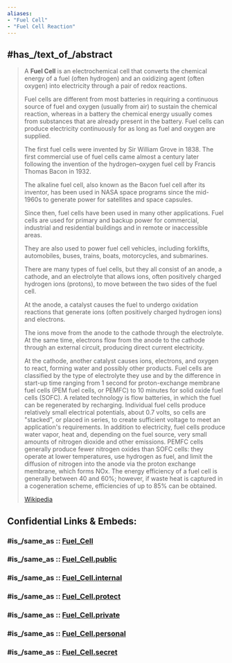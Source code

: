```yaml
---
aliases:
- "Fuel Cell"
- "Fuel Cell Reaction"
---
```


## #has_/text_of_/abstract 

> A **Fuel Cell** is an electrochemical cell that converts the chemical energy of a fuel (often hydrogen) 
> and an oxidizing agent (often oxygen) into electricity through a pair of redox reactions. 
> 
> Fuel cells are different from most batteries in requiring a continuous source of fuel and oxygen 
> (usually from air) to sustain the chemical reaction, 
> whereas in a battery the chemical energy usually comes 
> from substances that are already present in the battery. 
> Fuel cells can produce electricity continuously for as long as fuel and oxygen are supplied.
>
> The first fuel cells were invented by Sir William Grove in 1838. 
> The first commercial use of fuel cells came almost a century later 
> following the invention of the hydrogen–oxygen fuel cell by Francis Thomas Bacon in 1932. 
> 
> The alkaline fuel cell, also known as the Bacon fuel cell after its inventor, 
> has been used in NASA space programs since the mid-1960s 
> to generate power for satellites and space capsules. 
> 
> Since then, fuel cells have been used in many other applications. 
> Fuel cells are used for primary and backup power for commercial, industrial and residential buildings 
> and in remote or inaccessible areas. 
> 
> They are also used to power fuel cell vehicles, including 
> forklifts, automobiles, buses, trains, boats, motorcycles, and submarines.
>
> There are many types of fuel cells, but they all consist of an anode, a cathode, 
> and an electrolyte that allows ions, often positively charged hydrogen ions (protons), 
> to move between the two sides of the fuel cell. 
> 
> At the anode, a catalyst causes the fuel to undergo oxidation reactions 
> that generate ions (often positively charged hydrogen ions) and electrons. 
> 
> The ions move from the anode to the cathode through the electrolyte. 
> At the same time, electrons flow from the anode to the cathode through an external circuit, 
> producing direct current electricity. 
> 
> At the cathode, another catalyst causes ions, electrons, and oxygen to react, 
> forming water and possibly other products. Fuel cells are classified by the type of electrolyte they use and by the difference in start-up time ranging from 1 second for proton-exchange membrane fuel cells (PEM fuel cells, or PEMFC) to 10 minutes for solid oxide fuel cells (SOFC). A related technology is flow batteries, in which the fuel can be regenerated by recharging. Individual fuel cells produce relatively small electrical potentials, about 0.7 volts, so cells are "stacked", or placed in series, to create sufficient voltage to meet an application's requirements. In addition to electricity, fuel cells produce water vapor, heat and, depending on the fuel source, very small amounts of nitrogen dioxide and other emissions. PEMFC cells generally produce fewer nitrogen oxides than SOFC cells: they operate at lower temperatures, use hydrogen as fuel, and limit the diffusion of nitrogen into the anode via the proton exchange membrane, which forms NOx. The energy efficiency of a fuel cell is generally between 40 and 60%; however, if waste heat is captured in a cogeneration scheme, efficiencies of up to 85% can be obtained.
>
> [Wikipedia](https://en.wikipedia.org/wiki/Fuel%20cell) 


## Confidential Links & Embeds: 

### #is_/same_as :: [Fuel_Cell](/_Standards/Chemistry/Chemical_Element/Group-01-Alkali/Hydrogen/Fuel_Cell.md) 

### #is_/same_as :: [Fuel_Cell.public](/_public/Chemistry/Chemical_Element/Group-01-Alkali/Hydrogen/Fuel_Cell.public.md) 

### #is_/same_as :: [Fuel_Cell.internal](/_internal/Chemistry/Chemical_Element/Group-01-Alkali/Hydrogen/Fuel_Cell.internal.md) 

### #is_/same_as :: [Fuel_Cell.protect](/_protect/Chemistry/Chemical_Element/Group-01-Alkali/Hydrogen/Fuel_Cell.protect.md) 

### #is_/same_as :: [Fuel_Cell.private](/_private/Chemistry/Chemical_Element/Group-01-Alkali/Hydrogen/Fuel_Cell.private.md) 

### #is_/same_as :: [Fuel_Cell.personal](/_personal/Chemistry/Chemical_Element/Group-01-Alkali/Hydrogen/Fuel_Cell.personal.md) 

### #is_/same_as :: [Fuel_Cell.secret](/_secret/Chemistry/Chemical_Element/Group-01-Alkali/Hydrogen/Fuel_Cell.secret.md)

